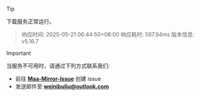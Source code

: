 > [!TIP]
下载服务正常运行。


> 响应时间: 2025-05-21 06:44:50+08:00
> 响应耗时: 567.94ms
> 版本信息: v5.16.7

> [!IMPORTANT]
> 当服务不可用时，请通过下列方式联系我们: 
> - 前往 **[Maa-Mirror-Issue](https://github.com/MaaMirror/Maa-Mirror-Issue/issues)** 创建 issue
> - 发送邮件至 **<a href="mailto:weinibuliu@outlook.com">weinibuliu@outlook.com</a>**